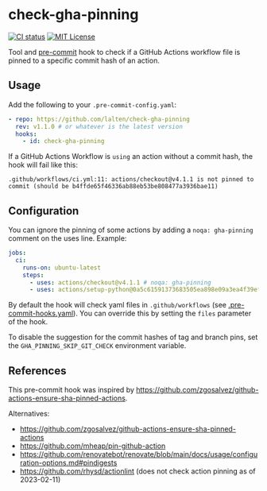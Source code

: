 # check-gha-pinning

[![CI status](https://img.shields.io/github/actions/workflow/status/lalten/check-gha-pinning/ci.yml?branch=main)](https://github.com/lalten/check-gha-pinning/actions)
[![MIT License](https://img.shields.io/github/license/lalten/check-gha-pinning)](https://github.com/lalten/check-gha-pinning/blob/main/LICENSE)

Tool and [pre-commit](https://pre-commit.com) hook to check if a GitHub Actions workflow file is pinned to a specific commit hash of an action.

## Usage

Add the following to your `.pre-commit-config.yaml`:

```yaml
- repo: https://github.com/lalten/check-gha-pinning
  rev: v1.1.0 # or whatever is the latest version
  hooks:
    - id: check-gha-pinning
```

If a GitHub Actions Workflow is `using` an action without a commit hash, the hook will fail like this:

```
.github/workflows/ci.yml:11: actions/checkout@v4.1.1 is not pinned to commit (should be b4ffde65f46336ab88eb53be808477a3936bae11)
```

## Configuration

You can ignore the pinning of some actions by adding a `noqa: gha-pinning` comment on the uses line.
Example:

```yaml
jobs:
  ci:
    runs-on: ubuntu-latest
    steps:
      - uses: actions/checkout@v4.1.1 # noqa: gha-pinning
      - uses: actions/setup-python@0a5c61591373683505ea898e09a3ea4f39ef2b9c # v5.0.0
```

By default the hook will check yaml files in `.github/workflows` (see [.pre-commit-hooks.yaml](.pre-commit-hooks.yaml)).
You can override this by setting the `files` parameter of the hook.

To disable the suggestion for the commit hashes of tag and branch pins, set the `GHA_PINNING_SKIP_GIT_CHECK` environment variable.

## References

This pre-commit hook was inspired by https://github.com/zgosalvez/github-actions-ensure-sha-pinned-actions.

Alternatives:

- https://github.com/zgosalvez/github-actions-ensure-sha-pinned-actions
- https://github.com/mheap/pin-github-action
- https://github.com/renovatebot/renovate/blob/main/docs/usage/configuration-options.md#pindigests
- https://github.com/rhysd/actionlint (does not check action pinning as of 2023-02-11)
